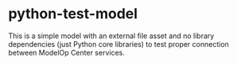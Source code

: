 # python-test-model

This is a simple model with an external file asset and no library dependencies
(just Python core libraries) to test proper connection between ModelOp Center services.
